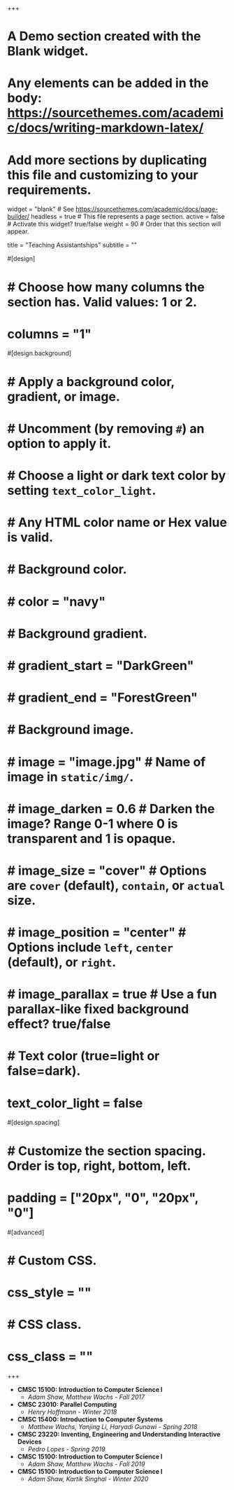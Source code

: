 +++
# A Demo section created with the Blank widget.
# Any elements can be added in the body: https://sourcethemes.com/academic/docs/writing-markdown-latex/
# Add more sections by duplicating this file and customizing to your requirements.

widget = "blank"  # See https://sourcethemes.com/academic/docs/page-builder/
headless = true  # This file represents a page section.
active = false  # Activate this widget? true/false
weight = 90  # Order that this section will appear.

title = "Teaching Assistantships"
subtitle = ""

#[design]
#  # Choose how many columns the section has. Valid values: 1 or 2.
#  columns = "1"

#[design.background]
#  # Apply a background color, gradient, or image.
#  #   Uncomment (by removing `#`) an option to apply it.
#  #   Choose a light or dark text color by setting `text_color_light`.
#  #   Any HTML color name or Hex value is valid.

#  # Background color.
#  # color = "navy"
#  
#  # Background gradient.
#  # gradient_start = "DarkGreen"
#  # gradient_end = "ForestGreen"
#  
#  # Background image.
#  # image = "image.jpg"  # Name of image in `static/img/`.
#  # image_darken = 0.6  # Darken the image? Range 0-1 where 0 is transparent and 1 is opaque.
#  # image_size = "cover"  #  Options are `cover` (default), `contain`, or `actual` size.
#  # image_position = "center"  # Options include `left`, `center` (default), or `right`.
#  # image_parallax = true  # Use a fun parallax-like fixed background effect? true/false
#  
#  # Text color (true=light or false=dark).
#  text_color_light = false

#[design.spacing]
#  # Customize the section spacing. Order is top, right, bottom, left.
#  padding = ["20px", "0", "20px", "0"]

#[advanced]
# # Custom CSS. 
# css_style = ""
# 
# # CSS class.
# css_class = ""
+++

- **CMSC 15100: Introduction to Computer Science I**
  - _Adam Shaw, Matthew Wachs - Fall 2017_
- **CMSC 23010: Parallel Computing**
  -	_Henry Hoffmann - Winter 2018_
- **CMSC 15400: Introduction to Computer Systems**
  -	_Matthew Wachs, Yanjing Li, Haryadi Gunawi - Spring 2018_
- **CMSC 23220: Inventing, Engineering and Understanding Interactive Devices**
  -	_Pedro Lopes - Spring 2019_
- **CMSC 15100: Introduction to Computer Science I**
  -	_Adam Shaw, Matthew Wachs - Fall 2019_
- **CMSC 15100: Introduction to Computer Science I**
	-	_Adam Shaw, Kartik Singhal - Winter 2020_
